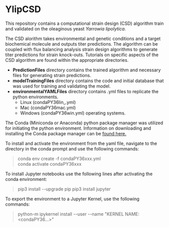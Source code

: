 # YlipCSD


This repository contains a computational strain design (CSD) algorithm train and validated on the oleaginous yeast *Yarrowia lipolytica*. <br>

The CSD alorithm takes environmental and genetic conditions and a target biochemical molecule and outputs titer predictions. The algorithm can be coupled with flux  balancing analysis strain design algorithms to generate titer predictions for strain knock-outs. Tutorials on specific aspects of the CSD algorithm are found within the appropriate directories.  


* **PredictionFiles** directory contains the trained algorithm and necessary files for generating strain predictions.
* **modelTrainingFiles** directory contains the code and initial database that was used for training and validating the model.  
* **environmentalYAMLFiles** directory contains .yml files to replicate the python environments.
  * Linux (condaPY36lin_.yml)
  * Mac (condaPY36mac.yml)
  * Windows (condaPY36win.yml) operating systems.

The Conda (Miniconda or Anaconda) python package manager was utilized for initiating the python environment. Information on downloading and installing the Conda package manager can be [found here.](https://docs.conda.io/projects/conda/en/latest/user-guide/install/)

To install and activate the environment from the yaml file, navigate to the directory in the conda prompt and use the following commands:

>conda env create -f condaPY36xxx.yml  
>conda activate condaPY36xxx

To install Jupyter notebooks use the following lines after activating the conda environment:
>pip3 install --upgrade pip
>pip3 install jupyter

To export the environment to a Jupyter Kernel, use the following commands:
>python-m ipykernel install --user --name "KERNEL NAME: <condaPY36...>"
